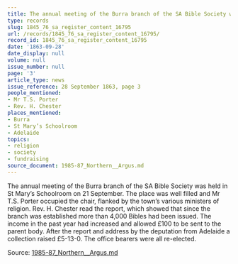 ```yaml
---
title: The annual meeting of the Burra branch of the SA Bible Society was held
type: records
slug: 1845_76_sa_register_content_16795
url: /records/1845_76_sa_register_content_16795/
record_id: 1845_76_sa_register_content_16795
date: '1863-09-28'
date_display: null
volume: null
issue_number: null
page: '3'
article_type: news
issue_reference: 28 September 1863, page 3
people_mentioned:
- Mr T.S. Porter
- Rev. H. Chester
places_mentioned:
- Burra
- St Mary’s Schoolroom
- Adelaide
topics:
- religion
- society
- fundraising
source_document: 1985-87_Northern__Argus.md
---
```


The annual meeting of the Burra branch of the SA Bible Society was held in St Mary’s Schoolroom on 21 September.  The place was well filled and Mr T.S. Porter occupied the chair, flanked by the town’s various ministers of religion.  Rev. H. Chester read the report, which showed that since the branch was established more than 4,000 Bibles had been issued.  The income in the past year had increased and allowed £100 to be sent to the parent body.  After the report and address by the deputation from Adelaide a collection raised £5-13-0.  The office bearers were all re-elected.

Source: [1985-87_Northern__Argus.md](/downloads/markdown/1985-87_Northern__Argus.md)
